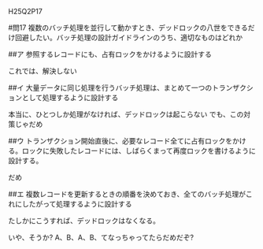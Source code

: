 H25Q2P17

#問17 複数のバッチ処理を並行して動かすとき、デッドロックの八世をできるだけ回避したい。バッチ処理の設計ガイドラインのうち、適切なものはどれか

##ア 参照するレコードにも、占有ロックをかけるように設計する

これでは、解決しない

##イ 大量データに同じ処理を行うバッチ処理は、まとめて一つのトランザクションとして処理するように設計する

本当に、ひとつしか処理がなければ、デッドロックは起こらない
でも、この対策じゃだめ

##ウ トランザクション開始直後に、必要なレコード全てに占有ロックをかける。ロックに失敗したレコードには、しばらくまって再度ロックを書けるように設計する。

だめ

##エ 複数レコードを更新するときの順番を決めておき、全てのバッチ処理がこれにしたがって処理するように設計する

たしかにこうすれば、デッドロックはなくなる。

いや、そうか? A、B、A、B、てなっちゃってたらだめだぞ?